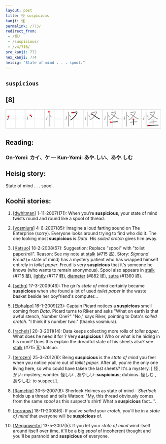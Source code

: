 ```yaml
---
layout: post
title: 怪 suspicious
kanji: 怪
permalink: /773/
redirect_from:
 - /怪/
 - /suspicious/
 - /v4/716/
pre_kanji: 772
nex_kanji: 774
heisig: "State of mind . . . spool."
---
```


## `suspicious`

## [8]

<div class="stroke"><img src="../images/E680AA.png" /></div>

## Reading:

### On-Yomi: カイ、ケ &mdash; Kun-Yomi: あや.しい、あや.しむ

## Heisig story:

State of mind . . . spool.

## Koohii stories:

1) [<a href="http://kanji.koohii.com/profile/dwhitman">dwhitman</a>] 1-11-2007(171): When you&#039;re<strong> suspicious</strong>, your state of mind twists round and round like a spool of thread.

2) [<a href="http://kanji.koohii.com/profile/vosmiura">vosmiura</a>] 4-6-2007(85): Imagine a loud farting sound on The Enterprise (sorry). Everyone looks around trying to find who did it. The one looking most<strong> suspicious</strong> is <em>Data</em>. His <em>soiled crotch</em> gives him away.

3) [<a href="http://kanji.koohii.com/profile/Katsuo">Katsuo</a>] 18-2-2008(67): Suggestion: Replace &quot;spool&quot; with &quot;toilet paper/roll&quot;. Reason: See my note at <a href="../715">stalk</a> (#715 茎). Story: <em>Sigmund Freud</em> (= state of mind) has a mystery patient who has wrapped himself entirely in <em>toilet paper</em>. Freud is very<strong> suspicious</strong> that it&#039;s someone he knows (who wants to remain anonymous). Spool also appears in <a href="../715">stalk</a> (#715 茎), <a href="../717">lightly</a> (#717 軽), <a href="../882">diameter</a> (#882 径), <a href="../1360">sutra</a> (#1360 経).

4) [<a href="http://kanji.koohii.com/profile/sethg">sethg</a>] 17-3-2009(46): The girl&#039;s <em>state of mind</em> certainly became<strong> suspicious</strong> when she found a lot of used <em>toilet paper</em> in the waste basket beside her boyfriend&#039;s computer...

5) [<a href="http://kanji.koohii.com/profile/Elphalpo">Elphalpo</a>] 16-1-2009(23): Captain Picard notices a<strong> suspicious</strong> smell coming from <em>Data</em>. Picard turns to Riker and asks &quot;What on earth is that awful stench, Number One?&quot; &quot;No,&quot; says Riker, pointing to Data&#039;s <em>soiled crotch</em>. &quot;I think it&#039;s number two.&quot; (thanks vosmiura).

6) [<a href="http://kanji.koohii.com/profile/rachels">rachels</a>] 20-3-2011(14): Data keeps collecting more rolls of <em>toilet paper</em>. What does he need it for ? Very<strong> suspicious</strong> ! Who or what is he hiding in his room? Does this explain the dreadful state of his sheets also? see <a href="../715">stalk</a> (#715 茎) katsuo.

7) [<a href="http://kanji.koohii.com/profile/terozen">terozen</a>] 25-3-2012(8): Being <strong>suspicious</strong> is the <em>state of mind</em> you feel when you notice you&#039;re out of <em>toilet paper</em>. After all, you&#039;re the only one living here, so who could have taken the last sheets? It&#039;s a mystery. [ 怪 , かい: mystery; wonder. 怪しい , あやしい:<strong> suspicious</strong>; dubious. 怪しむ , あやしむ: to suspect.].

8) [<a href="http://kanji.koohii.com/profile/Ramchip">Ramchip</a>] 30-5-2007(8): Sherlock Holmes as state of mind - <em>Sherlock</em> holds up a thread and tells Watson: &quot;My, this thread obviously comes from the same <em>spool</em> as this suspect&#039;s shirt! What a<strong> suspicious</strong> fact...&quot;.

9) [<a href="http://kanji.koohii.com/profile/cornrow">cornrow</a>] 18-11-2008(6): If you&#039;ve <em>soiled</em> your <em>crotch</em>, you&#039;ll be in a <em>state of mind</em> that everyone will be<strong> suspicious</strong> of.

10) [<a href="http://kanji.koohii.com/profile/Megaqwerty">Megaqwerty</a>] 13-5-2007(5): If you let your <em>state of mind</em> wind itself around itself over time, it&#039;ll be a big <em>spool</em> of incoherent thought and you&#039;ll be paranoid and<strong> suspicious</strong> of everyone.
